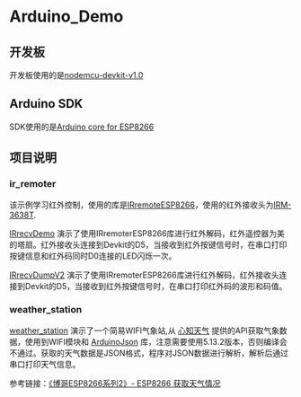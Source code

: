 # Arduino_Demo

## 开发板
  开发板使用的是[nodemcu-devkit-v1.0](https://github.com/nodemcu/nodemcu-devkit-v1.0)

## Arduino SDK
  SDK使用的是[Arduino core for ESP8266](https://github.com/esp8266/Arduino)

## 项目说明
  ### ir_remoter
  该示例学习红外控制，使用的库是[IRremoteESP8266](https://github.com/markszabo/IRremoteESP8266/)，使用的红外接收头为[IRM-3638T](./ir_remoter/docs/IRM-3638T_PDF_C16216_2017-06-16.PDF).

  [IRrecvDemo](./ir_remoter/IRrecvDemo) 演示了使用IRremoterESP8266库进行红外解码，红外遥控器为美的塔扇。红外接收头连接到Devkit的D5，当接收到红外按键信号时，在串口打印按键信息和红外码同时D0连接的LED闪烁一次。

  [IRrecvDumpV2](./ir_remoter/IRrecvDumpV2) 演示了使用IRremoterESP8266库进行红外解码，红外接收头连接到Devkit的D5，当接收到红外按键信号时，在串口打印红外码的波形和码值。

  ### weather_station
  [weather_station](./weather_station) 演示了一个简易WIFI气象站,从 [心知天气](https://www.seniverse.com/doc) 提供的API获取气象数据，使用到WIFI模块和 [ArduinoJson](https://github.com/bblanchon/ArduinoJson) 库，注意需要使用5.13.2版本，否则编译会不通过。获取的天气数据是JSON格式，程序对JSON数据进行解析，解析后通过串口打印天气信息。

  参考链接：[《博哥ESP8266系列2》- ESP8266 获取天气情况](https://www.arduino.cn/thread-49411-1-2.html)